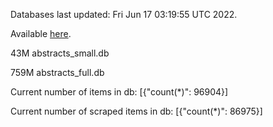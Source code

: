 Databases last updated: Fri Jun 17 03:19:55 UTC 2022. 

Available [here](https://github.com/cbeauhilton/ash-db/releases).


43M	abstracts_small.db

759M	abstracts_full.db

Current number of items in db:
[{"count(*)": 96904}]

Current number of scraped items in db:
[{"count(*)": 86975}]

